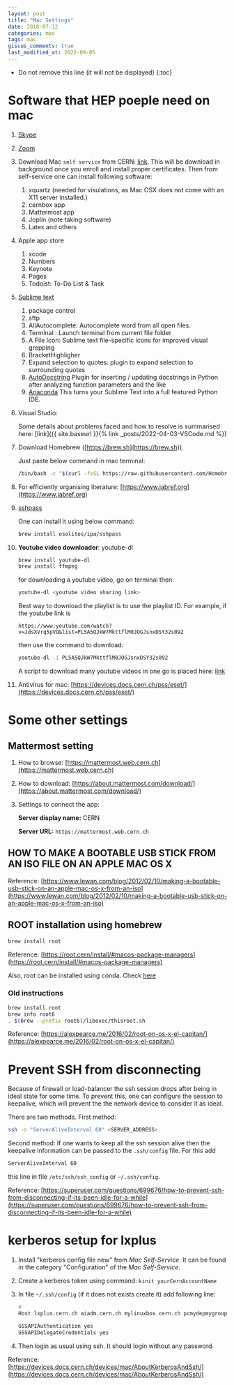 ```yaml
---
layout: post
title: "Mac Settings"
date: 2018-07-12
categories: mac
tags: mac
giscus_comments: true
last_modified_at: 2022-09-05
---
```


- Do not remove this line (it will not be displayed)
  {:toc}

# Software that HEP poeple need on mac

1. [Skype](https://www.skype.com/en/)
2. [Zoom](https://cern.zoom.us/download)
3. Download Mac `self service` from CERN: [link](https://devices.docs.cern.ch/devices/mac/MacSelfService/). This will be download in background once you enroll and install proper certificates. Then from self-service one can install following software:
   1. xquartz (needed for visulations, as Mac OSX does not come with an X11 server installed.)
   2. cernbox app
   3. Mattermost app
   4. Joplin (note taking software)
   5. Latex and others
4. Apple app store
   1. xcode
   2. Numbers
   3. Keynote
   4. Pages
   5. Todoist: To-Do List & Task
5. [Sublime text](https://www.sublimetext.com)
   1. package control
   2. sftp
   3. AllAutocomplete: Autocomplete word from all open files.
   4. Terminal : Launch terminal from current file folder
   5. A File Icon: Sublime text file-specific icons for improved visual grepping
   6. BracketHighligher
   7. Expand selection to quotes: plugin to expand selection to surrounding quotes
   8. [AutoDocstring](https://packagecontrol.io/packages/AutoDocstring)
      Plugin for inserting / updating docstrings in Python after analyzing function parameters and the like
   9. [Anaconda](https://packagecontrol.io/packages/Anaconda)
      This turns your Sublime Text into a full featured Python IDE.
6. Visual Studio:

   Some details about problems faced and how to resolve is summarised here: [link]({{ site.baseurl }}{% link _posts/2022-04-03-VSCode.md %})

7. Download Homebrew ([https://brew.sh](https://brew.sh)).

   Just paste below command in mac terminal:

   ```bash
   /bin/bash -c "$(curl -fsSL https://raw.githubusercontent.com/Homebrew/install/HEAD/install.sh)"
   ```

8. For efficiently organising literature: [https://www.jabref.org](https://www.jabref.org)
9. [sshpass](https://stackoverflow.com/a/63886356)

   One can install it using below command:

   ```bash
   brew install esolitos/ipa/sshpass
   ```

10. **Youtube video downloader**: youtube-dl

    ```bash
    brew install youtube-dl
    brew install ffmpeg
    ```

    for downloading a youtube video, go on terminal then:

    ```bash
    youtube-dl <youtube video sharing link>
    ```

    Best way to download the playlist is to use the playlist ID. For example, if the youtube link is

    ```
    https://www.youtube.com/watch?v=JdsXVrq5pVQ&list=PL5A5QJkW7MkttflM0JOGJsnxDSY32s092
    ```

    then use the command to download:

    ```bash
    youtube-dl -i PL5A5QJkW7MkttflM0JOGJsnxDSY32s092
    ```

    A script to download many youtube videos in one go is placed here: [link](https://gist.github.com/ram1123/7534f07e6904bb24bfa85bc87e76d2f7)

11. Antivirus for mac: [https://devices.docs.cern.ch/pss/eset/](https://devices.docs.cern.ch/pss/eset/)

# Some other settings

## Mattermost setting

1. How to browse: [https://mattermost.web.cern.ch](https://mattermost.web.cern.ch)

2. How to download: [https://about.mattermost.com/download/](https://about.mattermost.com/download/)

3. Settings to connect the app:

   **Server display name:** CERN

   **Server URL:** `https://mattermost.web.cern.ch`

## HOW TO MAKE A BOOTABLE USB STICK FROM AN ISO FILE ON AN APPLE MAC OS X

Reference: [https://www.lewan.com/blog/2012/02/10/making-a-bootable-usb-stick-on-an-apple-mac-os-x-from-an-iso](https://www.lewan.com/blog/2012/02/10/making-a-bootable-usb-stick-on-an-apple-mac-os-x-from-an-iso)

## ROOT installation using homebrew

```bash
brew install root
```

Reference: [https://root.cern/install/#macos-package-managers](https://root.cern/install/#macos-package-managers)

Also, root can be installed using conda. Check [here](https://root.cern/install/#conda)

### Old instructions

```bash
brew install root
brew info root6
. $(brew --prefix root6)/libexec/thisroot.sh
```

Reference: [https://alexpearce.me/2016/02/root-on-os-x-el-capitan/](https://alexpearce.me/2016/02/root-on-os-x-el-capitan/)

# Prevent SSH from disconnecting

Because of firewall or load-balancer the ssh session drops after being in ideal state for some time. To prevent this, one can configure the session to keepalive, which will prevent the the network device to consider it as ideal.

There are two methods. First method:

```bash
ssh -o "ServerAliveInterval 60" <SERVER_ADDRESS>
```

Second method: If one wants to keep all the ssh session alive then the keepalive information can be passed to the `.ssh/config` file. For this add

```bash
ServerAliveInterval 60
```

this line in file `/etc/ssh/ssh_config` or `~/.ssh/config`.

Reference: [https://superuser.com/questions/699676/how-to-prevent-ssh-from-disconnecting-if-its-been-idle-for-a-while](https://superuser.com/questions/699676/how-to-prevent-ssh-from-disconnecting-if-its-been-idle-for-a-while)

# kerberos setup for lxplus

1. Install "kerberos config file new" from _Mac Self-Service_. It can be found in the category "Configuration" of the _Mac Self-Service_.
2. Create a kerberos token using command: `kinit yourCernAccountName`
3. In file `~/.ssh/config` (if it does not exists create it) add following line:

   ```bash
   #
   Host lxplus.cern.ch aiadm.cern.ch mylinuxbox.cern.ch pcmydepmygroup*.cern.ch

   GSSAPIAuthentication yes
   GSSAPIDelegateCredentials yes
   ```

4. Then login as usual using ssh. It should login without any password.

Reference: [https://devices.docs.cern.ch/devices/mac/AboutKerberosAndSsh/](https://devices.docs.cern.ch/devices/mac/AboutKerberosAndSsh/)
